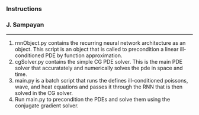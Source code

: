 
### Instructions
### J. Sampayan
***
1. rnnObject.py contains the recurring neural network architecture as an object. This script is an object that is called to precondition a linear ill-conditioned PDE by function approximation.
2. cgSolver.py contains the simple CG PDE solver. This is the main PDE solver that accuratately and numerically solves the pde in space and time. 
3. main.py is a batch script that runs the defines ill-conditioned poissons, wave, and heat equations and passes it through the RNN that is then solved in the CG solver. 
4. Run main.py to precondition the PDEs and solve them using the conjugate gradient solver.
